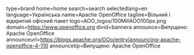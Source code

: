 type=brand
home=home
search=search
selectedlang=en
language=Українська
name=Apache OpenOffice
tagline=Вільний і відкритий офісний пакет
logo=AOO_logos/100MillAOO100px.png
domain=https://www.openoffice.org
divid=bannera
announce=Випущено: Apache OpenOffice
announceurl=https://blogs.apache.org/OOo/entry/announcing-apache-openoffice-4-110
announcetip=Випущено: Apache OpenOffice
~~~~~~
